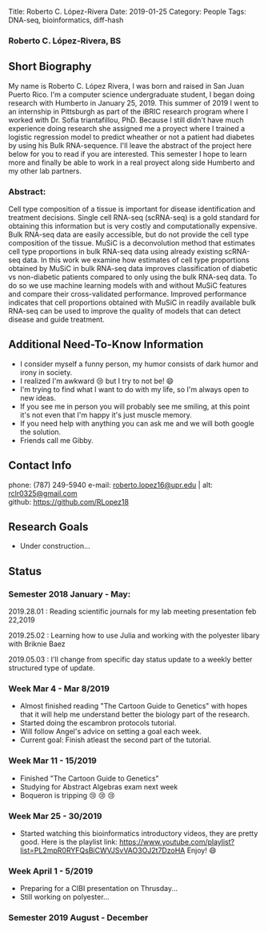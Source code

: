 Title: Roberto C. López-Rivera
Date: 2019-01-25
Category: People
Tags: DNA-seq, bioinformatics, diff-hash
  
### Roberto C. López-Rivera, BS
  
## Short Biography

My name is Roberto C. López Rivera, I was born and raised in San Juan Puerto Rico. I'm a computer science undergraduate student, I began doing research with Humberto in January 25, 2019. This summer of 2019 I went to an internship in Pittsburgh as part of the iBRIC research program where I worked with Dr. Sofia triantafillou, PhD. Because I still didn't have much experience doing research she assigned me a proyect where I trained a logistic regression model to predict wheather or not a patient had diabetes by using his Bulk RNA-sequence. I'll leave the abstract of the project here below for you to read if you are interested. This semester I hope to learn more and finally be able to work in a real proyect along side Humberto and my other lab partners.   
### Abstract:
Cell type composition of a tissue is important for disease identification and treatment decisions. Single cell RNA-seq (scRNA-seq) is a gold standard for obtaining this information but is very costly and computationally expensive. Bulk RNA-seq data are easily accessible, but do not provide the cell type composition of the tissue. MuSiC is a deconvolution method that estimates cell type proportions in bulk RNA-seq data using already existing scRNA-seq data. In this work we examine how estimates of cell type proportions obtained by MuSiC in bulk RNA-seq data improves classification of diabetic vs non-diabetic patients compared to only using the bulk RNA-seq data. To do so we use machine learning models with and without MuSiC features and compare their cross-validated performance. Improved performance indicates that cell proportions obtained with MuSiC in readily available bulk RNA-seq can be used to improve the quality of models that can detect disease and guide treatment.

## Additional Need-To-Know Information

+ I consider myself a funny person, my humor consists of dark humor and irony in society.
+ I realized I'm awkward :cry: but I try to not be! :smile:
+ I'm trying to find what I want to do with my life, so I'm always open to new ideas. 
+ If you see me in person you will probably see me smiling, at this point it's not even that I'm happy it's just muscle memory.
+ If you need help with anything you can ask me and we will both google the solution. 
+ Friends call me Gibby.

## Contact Info 

phone: (787) 249-5940
e-mail: <roberto.lopez16@upr.edu> | alt: <rclr0325@gmail.com>  
github: <https://github.com/RLopez18>  
  
## Research Goals

+ Under construction... 
  
  
## Status  
### Semester 2018 January - May: 

2019.28.01
: Reading scientific journals for my lab meeting presentation feb 22,2019

2019.25.02
: Learning how to use Julia and working with the polyester libary with Briknie Baez

2019.05.03
: I'll change from specific day status update to a weekly better structured type of update.

### Week Mar 4 - Mar 8/2019
+ Almost finished reading "The Cartoon Guide to Genetics" with hopes that it will help me understand better the biology part of the research. 
+ Started doing the escambron protocols tutorial.
+ Will follow Angel's advice on setting a goal each week.
+ Current goal: Finish atleast the second part of the tutorial. 

### Week Mar 11 - 15/2019
+ Finished "The Cartoon Guide to Genetics" 
+ Studying for Abstract Algebras exam next week
+ Boqueron is tripping :cry: :cry: :cry:

### Week Mar 25 - 30/2019
+ Started watching this bioinformatics introductory videos, they are pretty good. Here is the playlist link: https://www.youtube.com/playlist?list=PL2mpR0RYFQsBiCWVJSvVAO3OJ2t7DzoHA    Enjoy! :smile: 


### Week April 1 - 5/2019
+ Preparing for a CIBI presentation on Thrusday...
+ Still working on polyester...


### Semester 2019 August - December
